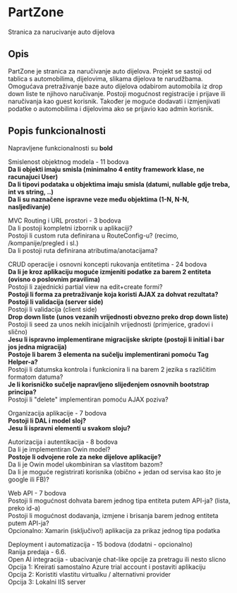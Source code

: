 # PartZone

Stranica za narucivanje auto dijelova

## Opis

PartZone je stranica za naručivanje auto dijelova. 
Projekt se sastoji od tablica s automobilima, dijelovima, slikama dijelova te narudžbama.
Omogućava pretraživanje baze auto dijelova odabirom automobila iz drop down liste te njihovo naručivanje. 
Postoji mogućnost registracije i prijave ili naručivanja kao guest korisnik.
Također je moguće dodavati i izmjenjivati podatke o automobilima i dijelovima ako se prijavio kao admin korisnik.

## Popis funkcionalnosti

Napravljene funkcionalnosti su **bold**

Smislenost objektnog modela - 11 bodova	\
**Da li objekti imaju smisla (minimalno 4 entity framework klase, ne racunajuci User)**\
**Da li tipovi podataka u objektima imaju smisla (datumi, nullable gdje treba, int vs string, ..)**\
**Da li su naznačene ispravne veze među objektima (1-N, N-N, nasljeđivanje)**
	

MVC Routing i URL prostori - 3 bodova\
Da li postoji kompletni izbornik u aplikaciji?\
Postoji li custom ruta definirana u RouteConfig-u? (recimo, /kompanije/pregled i sl.)\
Da li postoji ruta definirana atributima/anotacijama?
	

CRUD operacije i osnovni koncepti rukovanja entitetima - 24 bodova\
**Da li je kroz aplikaciju moguće izmjeniti podatke za barem 2 entiteta (ovisno o poslovnim pravilima)**\
Postoji li zajednicki partial view na edit+create formi?\
**Postoji li forma za pretraživanje koja koristi AJAX za dohvat rezultata?**\
**Postoji li validacija (server side)**\
Postoji li validacija (client side)\
**Drop down liste (unos vezanih vrijednosti obvezno preko drop down liste)**\
Postoji li seed za unos nekih inicijalnih vrijednosti (primjerice, gradovi i slično)\
**Jesu li ispravno implementirane migracijske skripte (postoji li initial i bar jos jedna migracija)**\
**Postoje li barem 3 elementa na sučelju implementirani pomoću Tag Helper-a?**\
Postoji li datumska kontrola i funkcionira li na barem 2 jezika s različitim formatom datuma?\
**Je li korisničko sučelje napravljeno slijeđenjem osnovnih bootstrap principa?**\
Postoji li "delete" implementiran pomoću AJAX poziva?
	

Organizacija aplikacije - 7 bodova\
**Postoji li DAL i model sloj?**\
**Jesu li ispravni elementi u svakom sloju?**
	

Autorizacija i autentikacija - 8 bodova\
Da li je implementiran Owin model?\
**Postoje li odvojene role za neke dijelove aplikacije?**\
Da li je Owin model ukombiniran sa vlastitom bazom?\
Da li je moguće registrirati korisnika (obično + jedan od servisa kao što je google ili FB)?
	

Web API - 7 bodova\
Postoji li mogućnost dohvata barem jednog tipa entiteta putem API-ja? (lista, preko id-a)\
Postoji li mogućnost dodavanja, izmjene i brisanja barem jednog entiteta putem API-ja?\
Opcionalno: Xamarin (isključivo!) aplikacija za prikaz jednog tipa podatka
	

Deployment i automatizacija - 15 bodova (dodatni - opcionalno)\
Ranija predaja - 6.6.\
Open AI integracija - ubacivanje chat-like opcije za pretragu ili nesto slicno\
Opcija 1: Kreirati samostalno Azure trial account i postaviti aplikaciju\
Opcija 2: Koristiti vlastitu virtualku / alternativni provider\
Opcija 3: Lokalni IIS server
